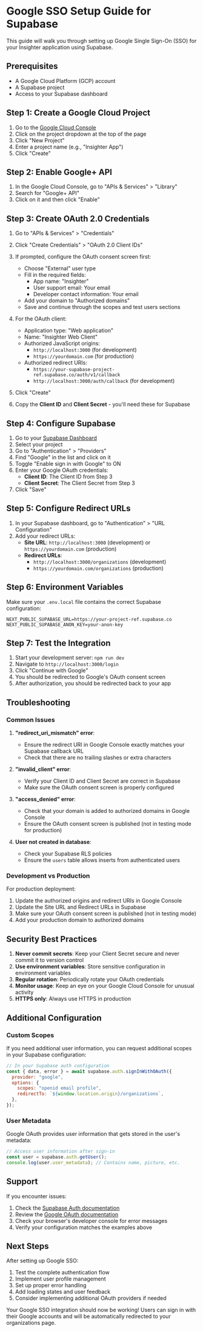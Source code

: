 # Google SSO Setup Guide for Supabase

This guide will walk you through setting up Google Single Sign-On (SSO) for your Insighter application using Supabase.

## Prerequisites

- A Google Cloud Platform (GCP) account
- A Supabase project
- Access to your Supabase dashboard

## Step 1: Create a Google Cloud Project

1. Go to the [Google Cloud Console](https://console.cloud.google.com/)
2. Click on the project dropdown at the top of the page
3. Click "New Project"
4. Enter a project name (e.g., "Insighter App")
5. Click "Create"

## Step 2: Enable Google+ API

1. In the Google Cloud Console, go to "APIs & Services" > "Library"
2. Search for "Google+ API"
3. Click on it and then click "Enable"

## Step 3: Create OAuth 2.0 Credentials

1. Go to "APIs & Services" > "Credentials"
2. Click "Create Credentials" > "OAuth 2.0 Client IDs"
3. If prompted, configure the OAuth consent screen first:

   - Choose "External" user type
   - Fill in the required fields:
     - App name: "Insighter"
     - User support email: Your email
     - Developer contact information: Your email
   - Add your domain to "Authorized domains"
   - Save and continue through the scopes and test users sections

4. For the OAuth client:

   - Application type: "Web application"
   - Name: "Insighter Web Client"
   - Authorized JavaScript origins:
     - `http://localhost:3000` (for development)
     - `https://yourdomain.com` (for production)
   - Authorized redirect URIs:
     - `https://your-supabase-project-ref.supabase.co/auth/v1/callback`
     - `http://localhost:3000/auth/callback` (for development)

5. Click "Create"
6. Copy the **Client ID** and **Client Secret** - you'll need these for Supabase

## Step 4: Configure Supabase

1. Go to your [Supabase Dashboard](https://supabase.com/dashboard)
2. Select your project
3. Go to "Authentication" > "Providers"
4. Find "Google" in the list and click on it
5. Toggle "Enable sign in with Google" to ON
6. Enter your Google OAuth credentials:
   - **Client ID**: The Client ID from Step 3
   - **Client Secret**: The Client Secret from Step 3
7. Click "Save"

## Step 5: Configure Redirect URLs

1. In your Supabase dashboard, go to "Authentication" > "URL Configuration"
2. Add your redirect URLs:
   - **Site URL**: `http://localhost:3000` (development) or `https://yourdomain.com` (production)
   - **Redirect URLs**:
     - `http://localhost:3000/organizations` (development)
     - `https://yourdomain.com/organizations` (production)

## Step 6: Environment Variables

Make sure your `.env.local` file contains the correct Supabase configuration:

```env
NEXT_PUBLIC_SUPABASE_URL=https://your-project-ref.supabase.co
NEXT_PUBLIC_SUPABASE_ANON_KEY=your-anon-key
```

## Step 7: Test the Integration

1. Start your development server: `npm run dev`
2. Navigate to `http://localhost:3000/login`
3. Click "Continue with Google"
4. You should be redirected to Google's OAuth consent screen
5. After authorization, you should be redirected back to your app

## Troubleshooting

### Common Issues

1. **"redirect_uri_mismatch" error**:

   - Ensure the redirect URI in Google Console exactly matches your Supabase callback URL
   - Check that there are no trailing slashes or extra characters

2. **"invalid_client" error**:

   - Verify your Client ID and Client Secret are correct in Supabase
   - Make sure the OAuth consent screen is properly configured

3. **"access_denied" error**:

   - Check that your domain is added to authorized domains in Google Console
   - Ensure the OAuth consent screen is published (not in testing mode for production)

4. **User not created in database**:
   - Check your Supabase RLS policies
   - Ensure the `users` table allows inserts from authenticated users

### Development vs Production

For production deployment:

1. Update the authorized origins and redirect URIs in Google Console
2. Update the Site URL and Redirect URLs in Supabase
3. Make sure your OAuth consent screen is published (not in testing mode)
4. Add your production domain to authorized domains

## Security Best Practices

1. **Never commit secrets**: Keep your Client Secret secure and never commit it to version control
2. **Use environment variables**: Store sensitive configuration in environment variables
3. **Regular rotation**: Periodically rotate your OAuth credentials
4. **Monitor usage**: Keep an eye on your Google Cloud Console for unusual activity
5. **HTTPS only**: Always use HTTPS in production

## Additional Configuration

### Custom Scopes

If you need additional user information, you can request additional scopes in your Supabase configuration:

```javascript
// In your Supabase auth configuration
const { data, error } = await supabase.auth.signInWithOAuth({
  provider: "google",
  options: {
    scopes: "openid email profile",
    redirectTo: `${window.location.origin}/organizations`,
  },
});
```

### User Metadata

Google OAuth provides user information that gets stored in the user's metadata:

```javascript
// Access user information after sign-in
const user = supabase.auth.getUser();
console.log(user.user_metadata); // Contains name, picture, etc.
```

## Support

If you encounter issues:

1. Check the [Supabase Auth documentation](https://supabase.com/docs/guides/auth)
2. Review the [Google OAuth documentation](https://developers.google.com/identity/protocols/oauth2)
3. Check your browser's developer console for error messages
4. Verify your configuration matches the examples above

## Next Steps

After setting up Google SSO:

1. Test the complete authentication flow
2. Implement user profile management
3. Set up proper error handling
4. Add loading states and user feedback
5. Consider implementing additional OAuth providers if needed

Your Google SSO integration should now be working! Users can sign in with their Google accounts and will be automatically redirected to your organizations page.

